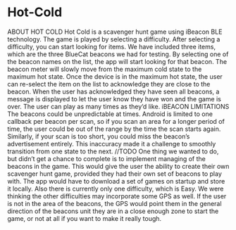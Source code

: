Hot-Cold
========

ABOUT HOT COLD
Hot Cold is a scavenger hunt game using iBeacon BLE technology. The game is played by selecting a difficulty. After selecting a difficulty, you can start looking for items. We have included three items, which are the three BlueCat beacons we had for testing. By selecting one of the beacon names on the list, the app will start looking for that beacon. The beacon meter will slowly move from the maximum cold state to the maximum hot state. Once the device is in the maximum hot state, the user can re-select the item on the list to acknowledge they are close to the beacon. When the user has acknowledged they have seen all beacons, a message is displayed to let the user know they have won and the game is over. The user can play as many times as they’d like.
iBEACON LIMITATIONS
The beacons could be unpredictable at times. Android is limited to one callback per beacon per scan, so if you scan an area for a longer period of time, the user could be out of the range by the time the scan starts again.  Similarly, if your scan is too short, you could miss the beacon’s advertisement entirely. This inaccuracy made it a challenge to smoothly transition from one state to the next.
//TODO
One thing we wanted to do, but didn’t get a chance to complete is to implement managing of the beacons in the game. This would give the user the ability to create their own scavenger hunt game, provided they had their own set of beacons to play with. The app would have to download a set of games on startup and store it locally. Also there is currently only one difficulty, which is Easy. We were thinking the other difficulties may incorporate some GPS as well. If the user is not in the area of the beacons, the GPS would point them in the general direction of the beacons unit they are in a close enough zone to start the game, or not at all if you want to make it really tough.

